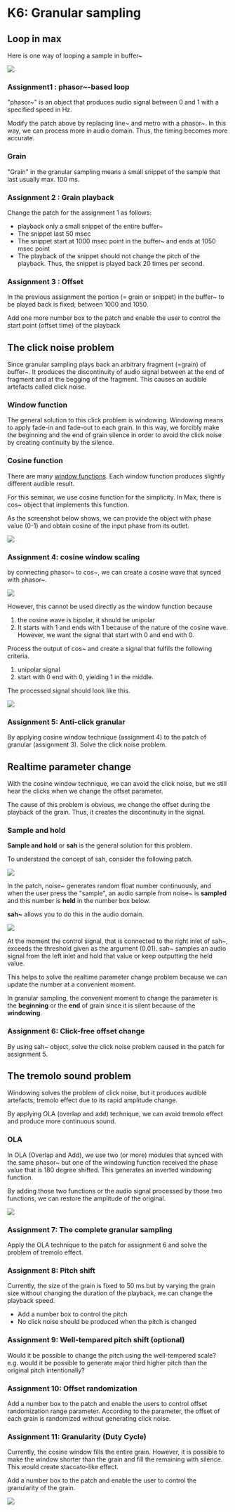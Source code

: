 # K6: Granular sampling

## Loop in max

Here is one way of looping a sample in buffer~

![](K6/1.png)

### Assignment1 : phasor~-based loop

"phasor~" is an object that produces audio signal between 0 and 1 with a specified speed in Hz.

Modify the patch above by replacing line~ and metro with a phasor~. In this way, we can process more in audio domain. Thus, the timing becomes more accurate.

### Grain
"Grain" in the granular sampling means a small snippet of the sample that last usually max. 100 ms.

### Assignment 2 : Grain playback

Change the patch for the assignment 1 as follows:

- playback only a small snippet of the entire buffer~
- The snippet last 50 msec
- The snippet start at 1000 msec point in the buffer~ and ends at 1050 msec point
- The playback of the snippet should not change the pitch of the playback. Thus, the snippet is played back 20 times per second.

### Assignment 3 : Offset
In the previous assignment the portion (= grain or snippet) in the buffer~ to be played back is fixed; between 1000 and 1050. 

Add one more number box to the patch and enable the user to control the start point (offset time) of the playback

## The click noise problem
Since granular sampling plays back an arbitrary fragment (=grain) of buffer~. It produces the discontinuity of audio signal between at the end of fragment and at the begging of the fragment. This causes an audible artefacts called click noise.

### Window function
The general solution to this click problem is windowing. Windowing means to apply fade-in and fade-out to each grain. In this way, we forcibly make the beginning and the end of grain silence in order to avoid the click noise by creating continuity by the silence.

### Cosine function

There are many [window functions](https://en.wikipedia.org/wiki/Window_function). Each window function produces slightly different audible result.

For this seminar, we use cosine function for the simplicity. In Max, there is cos~ object that implements this function.

As the screenshot below shows, we can provide the object with phase value (0-1) and obtain cosine of the input phase from its outlet.

![](K6/6.png)

### Assignment 4: cosine window scaling

by connecting phasor~ to cos~, we can create a cosine wave that synced with phasor~.

![](K6/synced.png)

However, this cannot be used directly as the window function because 

1. the cosine wave is bipolar, it should be unipolar
2. It starts with 1 and ends with 1 because of the nature of the cosine wave. However, we want the signal that start with 0 and end with 0.

Process the output of cos~ and create a signal that fulfils the following criteria.

1. unipolar signal
2. start with 0 end with 0, yielding 1 in the middle.

The processed signal should look like this.

![](K6/prcessed.png)

### Assignment 5: Anti-click granular
By applying cosine window technique (assignment 4) to the patch of granular (assignment 3). Solve the click noise problem.


## Realtime parameter change

With the cosine window technique, we can avoid the click noise, but we still hear the clicks when we change the offset parameter.

The cause of this problem is obvious, we change the offset during the playback of the grain. Thus, it creates the discontinuity in the signal.

### Sample and hold
**Sample and hold** or **sah** is the general solution for this problem. 

To understand the concept of sah, consider the following patch.

![](K6/snapshot.png)

In the patch, noise~ generates random float number continuously, and when the user press the "sample", an audio sample from noise~ is **sampled** and this number is **held** in the number box below.

**sah~** allows you to do this in the audio domain.

![](K6/sah~.png)

At the moment the control signal, that is connected to the right inlet of sah~, exceeds the threshold given as the argument (0.01). sah~ samples an audio signal from the left inlet and hold that value or keep outputting the held value.

This helps to solve the realtime parameter change problem because we can update the number at a convenient moment.

In granular sampling, the convenient moment to change the parameter is the **beginning** or the **end** of grain since it is silent because of the **windowing**.

### Assignment 6: Click-free offset change

By using sah~ object, solve the click noise problem caused in the patch for assignment 5.

## The tremolo sound problem

Windowing solves the problem of click noise, but it produces audible artefacts; tremolo effect due to its rapid amplitude change.

By applying OLA (overlap and add) technique, we can avoid tremolo effect and produce more continuous sound.

### OLA
In OLA (Overlap and Add), we use two (or more) modules that synced with the same phasor~ but one of the windowing function received the phase value that is 180 degree shifted. This generates an inverted windowing function.

By adding those two functions or the audio signal processed by those two functions, we can restore the amplitude of the original.

![](K6/ola.png)

### Assignment 7: The complete granular sampling 

Apply the OLA technique to the patch for assignment 6 and solve the problem of tremolo effect.

### Assignment 8: Pitch shift
Currently, the size of the grain is fixed to 50 ms but by varying the grain size without changing the duration of the playback, we can change the playback speed.

- Add a number box to control the pitch 
- No click noise should be produced when the pitch is changed

### Assignment 9: Well-tempared pitch shift (optional)
Would it be possible to change the pitch using the well-tempered scale? e.g. would it be possible to generate major third higher pitch than the original pitch intentionally?

### Assignment 10: Offset randomization
Add a number box to the patch and enable the users to control offset randomization range parameter. According to the parameter, the offset of each grain is randomized without generating click noise.

### Assignment 11: Granularity (Duty Cycle)
Currently, the cosine window fills the entire grain. However, it is possible to make the window shorter than the grain and fill the remaining with silence. This would create staccato-like effect.

Add a number box to the patch and enable the user to control the granularity of the grain.

![](K6/granulrity.png)
